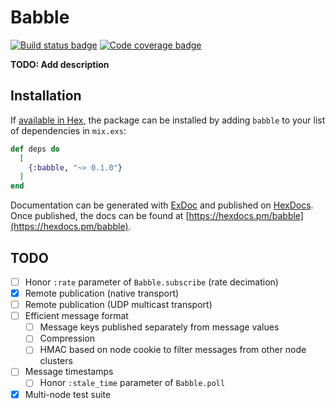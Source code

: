 # Babble

[![Build status badge](https://img.shields.io/circleci/project/github/bb4242/babble/master.svg)](https://circleci.com/gh/bb4242/babble/tree/master)
[![Code coverage badge](https://img.shields.io/codecov/c/github/bb4242/babble/master.svg)](https://codecov.io/gh/bb4242/babble/branch/master)

**TODO: Add description**

## Installation

If [available in Hex](https://hex.pm/docs/publish), the package can be installed
by adding `babble` to your list of dependencies in `mix.exs`:

```elixir
def deps do
  [
    {:babble, "~> 0.1.0"}
  ]
end
```

Documentation can be generated with [ExDoc](https://github.com/elixir-lang/ex_doc)
and published on [HexDocs](https://hexdocs.pm). Once published, the docs can
be found at [https://hexdocs.pm/babble](https://hexdocs.pm/babble).

## TODO

- [ ] Honor `:rate` parameter of `Babble.subscribe` (rate decimation)
- [x] Remote publication (native transport)
- [ ] Remote publication (UDP multicast transport)
- [ ] Efficient message format
  - [ ] Message keys published separately from message values
  - [ ] Compression
  - [ ] HMAC based on node cookie to filter messages from other node clusters
- [ ] Message timestamps
  - [ ] Honor `:stale_time` parameter of `Babble.poll`
- [x] Multi-node test suite
